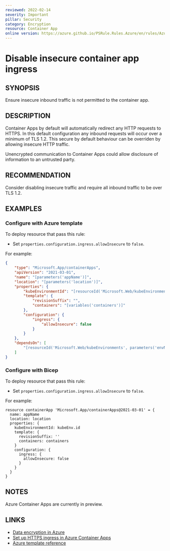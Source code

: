 ```yaml
---
reviewed: 2022-02-14
severity: Important
pillar: Security
category: Encryption
resource: Container App
online version: https://azure.github.io/PSRule.Rules.Azure/en/rules/Azure.ContainerApp.Insecure/
---
```


# Disable insecure container app ingress

## SYNOPSIS

Ensure insecure inbound traffic is not permitted to the container app.

## DESCRIPTION

Container Apps by default will automatically redirect any HTTP requests to HTTPS.
In this default configuration any inbound requests will occur over a minimum of TLS 1.2.
This secure by default behaviour can be overriden by allowing insecure HTTP traffic.

Unencrypted communication to Container Apps could allow disclosure of information to an untrusted party.

## RECOMMENDATION

Consider disabling insecure traffic and require all inbound traffic to be over TLS 1.2.

## EXAMPLES

### Configure with Azure template

To deploy resource that pass this rule:

- Set `properties.configuration.ingress.allowInsecure` to `false`.

For example:

```json
{
    "type": "Microsoft.App/containerApps",
    "apiVersion": "2021-03-01",
    "name": "[parameters('appName')]",
    "location": "[parameters('location')]",
    "properties": {
        "kubeEnvironmentId": "[resourceId('Microsoft.Web/kubeEnvironments', parameters('envName'))]",
        "template": {
            "revisionSuffix": "",
            "containers": "[variables('containers')]"
        },
        "configuration": {
            "ingress": {
                "allowInsecure": false
            }
        }
    },
    "dependsOn": [
        "[resourceId('Microsoft.Web/kubeEnvironments', parameters('envName'))]"
    ]
}
```

### Configure with Bicep

To deploy resource that pass this rule:

- Set `properties.configuration.ingress.allowInsecure` to `false`.

For example:

```bicep
resource containerApp 'Microsoft.App/containerApps@2021-03-01' = {
  name: appName
  location: location
  properties: {
    kubeEnvironmentId: kubeEnv.id
    template: {
      revisionSuffix: ''
      containers: containers
    }
    configuration: {
      ingress: {
        allowInsecure: false
      }
    }
  }
}
```

## NOTES

Azure Container Apps are currently in preview.

## LINKS

- [Data encryption in Azure](https://docs.microsoft.com/azure/architecture/framework/security/design-storage-encryption#data-in-transit)
- [Set up HTTPS ingress in Azure Container Apps](https://docs.microsoft.com/azure/container-apps/ingress#configuration)
- [Azure template reference](https://docs.microsoft.com/azure/container-apps/azure-resource-manager-api-spec)
